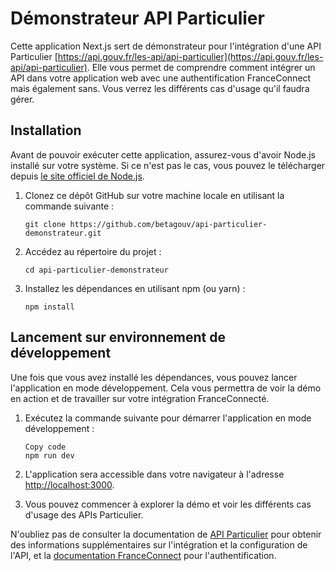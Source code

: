 # Démonstrateur API Particulier

Cette application Next.js sert de démonstrateur pour l'intégration d'une API Particulier [https://api.gouv.fr/les-api/api-particulier](https://api.gouv.fr/les-api/api-particulier). Elle vous permet de comprendre comment intégrer un API dans votre application web avec une authentification FranceConnect mais également sans. Vous verrez les différents cas d'usage qu'il faudra gérer.

## Installation

Avant de pouvoir exécuter cette application, assurez-vous d'avoir Node.js installé sur votre système. Si ce n'est pas le cas, vous pouvez le télécharger depuis [le site officiel de Node.js](https://nodejs.org/).

1. Clonez ce dépôt GitHub sur votre machine locale en utilisant la commande suivante :

   ```shell
   git clone https://github.com/betagouv/api-particulier-demonstrateur.git
   ```

2. Accédez au répertoire du projet :

   ```shell
   cd api-particulier-demonstrateur
   ```

3. Installez les dépendances en utilisant npm (ou yarn) :

   ```shell
   npm install
   ```

## Lancement sur environnement de développement

Une fois que vous avez installé les dépendances, vous pouvez lancer l'application en mode développement. Cela vous permettra de voir la démo en action et de travailler sur votre intégration FranceConnecté.

1. Exécutez la commande suivante pour démarrer l'application en mode développement :

   ```shell
   Copy code
   npm run dev
   ```

2. L'application sera accessible dans votre navigateur à l'adresse [http://localhost:3000](http://localhost:3000).

3. Vous pouvez commencer à explorer la démo et voir les différents cas d'usage des APIs Particulier.

N'oubliez pas de consulter la documentation de [API Particulier](https://api.gouv.fr/les-api/api-particulier) pour obtenir des informations supplémentaires sur l'intégration et la configuration de l'API, et la [documentation FranceConnect](https://partenaires.franceconnect.gouv.fr/documentation) pour l'authentification.
